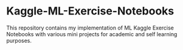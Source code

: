 # Kaggle-ML-Exercise-Notebooks
This repository contains my implementation of ML Kaggle Exercise Notebooks with various mini projects for academic and self learning purposes.
